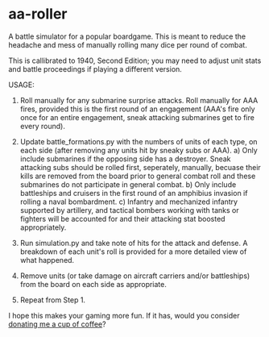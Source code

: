 # aa-roller
A battle simulator for a popular boardgame.  This is meant to reduce the headache and mess of manually rolling many dice per round of combat.

This is callibrated to 1940, Second Edition; you may need to adjust unit stats and battle proceedings if playing a different version.

USAGE:

1) Roll manually for any submarine surprise attacks.  Roll manually for AAA fires, provided this is the first round of an engagement (AAA's fire only once for an entire engagement, sneak attacking submarines get to fire every round).

2) Update battle_formations.py with the numbers of units of each type, on each side (after removing any units hit by sneaky subs or AAA).
  a) Only include submarines if the opposing side has a destroyer.  Sneak attacking subs should be rolled first, seperately, manually, becuase their kills are removed from the board prior to general combat roll and these submarines do not participate in general combat.
  b) Only include battleships and cruisers in the first round of an amphibius invasion if rolling a naval bombardment.
  c) Infantry and mechanized infantry supported by artillery, and tactical bombers working with tanks or fighters will be accounted for and their attacking stat boosted appropriately.

3) Run simulation.py and take note of hits for the attack and defense. A breakdown of each unit's roll is provided for a more detailed view of what happened.

4) Remove units (or take damage on aircraft carriers and/or battleships) from the board on each side as appropriate.

5) Repeat from Step 1.

I hope this makes your gaming more fun.  If it has, would you consider [donating me a cup of coffee](paypal.me/brennanbarker)?
